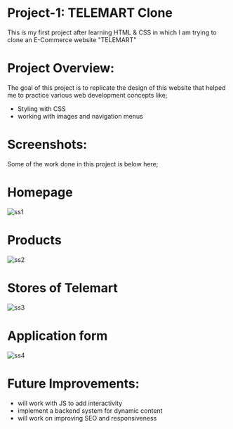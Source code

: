 # Project-1: TELEMART Clone
This is my first project after learning HTML & CSS in which I am trying to clone an E-Commerce website "TELEMART"

# Project Overview:
The goal of this project is to replicate the design of this website that helped me to practice various web development concepts like;
- Styling with CSS
- working with images and navigation menus

# Screenshots:
Some of the work done in this project is below here;
# Homepage
![ss1](https://github.com/user-attachments/assets/6eb1dad8-bdce-4a6d-bea4-82c2828f0860)
# Products
![ss2](https://github.com/user-attachments/assets/947e8283-ba5d-4e9d-a1f9-3ef491524bc6)
# Stores of Telemart
![ss3](https://github.com/user-attachments/assets/9254dddb-10b0-4208-a132-03be1b49a4c3)
# Application form
![ss4](https://github.com/user-attachments/assets/23e49864-72c1-4542-885a-d54584fefb04)

# Future Improvements:
- will work with JS to add interactivity
- implement a backend system for dynamic content
- will work on improving SEO and responsiveness

